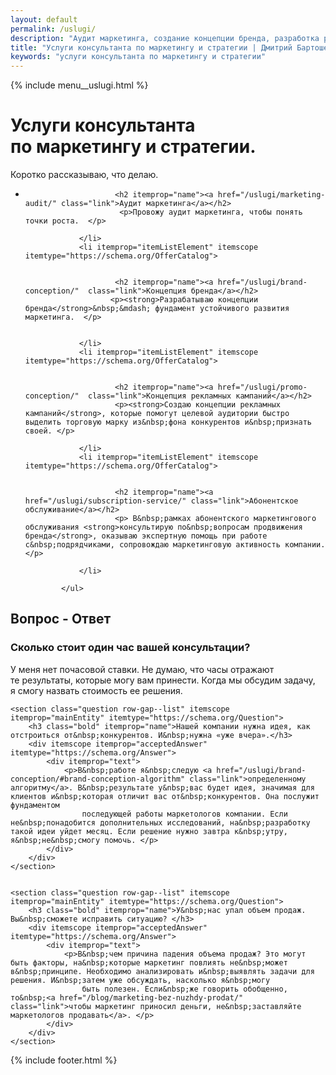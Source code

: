 ```yaml
---
layout: default
permalink: /uslugi/
description: "Аудит маркетинга, создание концепции бренда, разработка рекламных кампаний, маркетинговое сопровождение предприятий. С 2015 г."
title: "Услуги консультанта по маркетингу и стратегии | Дмитрий Бартошевич"
keywords: "услуги консультанта по маркетингу и стратегии"
---
```


<div class="body__container">
  
  {% include menu__uslugi.html %}

<main class="section__content">
       


 <div class="intro max-width-text mb2"><h1 class="inline bold">Услуги консультанта по&nbsp;маркетингу и&nbsp;стратегии.</h1> Коротко рассказываю, что делаю. </div>

 <section itemscope itemtype="https://schema.org/Service">
    <ul class="list-reset uslugi__list max-width-text" itemprop="hasOfferCatalog" itemscope itemtype="https://schema.org/OfferCatalog">
                <li itemprop="itemListElement" itemscope itemtype="https://schema.org/OfferCatalog">
                  
                        <h2 itemprop="name"><a href="/uslugi/marketing-audit/" class="link">Аудит маркетинга</a></h2>
                         <p>Провожу аудит маркетинга, чтобы понять точки роста.  </p>
                   
                </li>
                <li itemprop="itemListElement" itemscope itemtype="https://schema.org/OfferCatalog">
                  
                   
                        <h2 itemprop="name"><a href="/uslugi/brand-conception/"  class="link">Концепция бренда</a></h2>
                       <p><strong>Разрабатываю концепции бренда</strong>&nbsp;&mdash; фундамент устойчивого развития маркетинга.  </p>
                       
                   
                </li>
                <li itemprop="itemListElement" itemscope itemtype="https://schema.org/OfferCatalog">
                   
                    
                        <h2 itemprop="name"><a href="/uslugi/promo-conception/"  class="link">Концепция рекламных кампаний</a></h2>
                        <p><strong>Создаю концепции рекламных кампаний</strong>, которые помогут целевой аудитории быстро выделить торговую марку из&nbsp;фона конкурентов и&nbsp;признать своей. </p>
                   
                </li>
                <li itemprop="itemListElement" itemscope itemtype="https://schema.org/OfferCatalog">
                  
                  
                        <h2 itemprop="name"><a href="/uslugi/subscription-service/" class="link">Абонентское обслуживание</a></h2>
                        <p> В&nbsp;рамках абонентского маркетингового обслуживания <strong>консультирую по&nbsp;вопросам продвижения бренда</strong>, оказываю экспертную помощь при работе с&nbsp;подрядчиками, сопровождаю маркетинговую активность компании. </p>
                   
                </li>
              
            </ul>
       
</section>

<section class="mt4 row-gap--default" itemscope itemtype="https://schema.org/FAQPage">
<h2 class="intro">Вопрос - Ответ </h2>
 <section class="question row-gap--list" itemscope itemprop="mainEntity" itemtype="https://schema.org/Question">
        <h3 class="bold" itemprop="name">Сколько стоит один час вашей консультации?</h3>
        <div itemscope itemprop="acceptedAnswer" itemtype="https://schema.org/Answer">
            <div itemprop="text">
                <p>
             У&nbsp;меня нет почасовой ставки. Не&nbsp;думаю, что часы отражают те&nbsp;результаты, которые могу вам принести. Когда мы&nbsp;обсудим задачу, я&nbsp;смогу назвать стоимость ее&nbsp;решения.
                </p>
            </div>
        </div>
  </section>




    <section class="question row-gap--list" itemscope itemprop="mainEntity" itemtype="https://schema.org/Question">
        <h3 class="bold" itemprop="name">Нашей компании нужна идея, как отстроиться от&nbsp;конкурентов. И&nbsp;нужна «уже вчера».</h3>
        <div itemscope itemprop="acceptedAnswer" itemtype="https://schema.org/Answer">
            <div itemprop="text">
                <p>В&nbsp;работе я&nbsp;следую <a href="/uslugi/brand-conception/#brand-conception-algorithm" class="link">определенному алгоритму</a>. В&nbsp;результате у&nbsp;вас будет идея, значимая для клиентов и&nbsp;которая отличит вас от&nbsp;конкурентов. Она послужит фундаментом
                    последующей работы маркетологов компании. Если не&nbsp;понадобится дополнительных исследований, на&nbsp;разработку такой идеи уйдет месяц. Если решение нужно завтра к&nbsp;утру, я&nbsp;не&nbsp;смогу помочь. </p>
            </div>
        </div>
    </section>


    <section class="question row-gap--list" itemscope itemprop="mainEntity" itemtype="https://schema.org/Question">
        <h3 class="bold" itemprop="name">У&nbsp;нас упал объем продаж. Вы&nbsp;сможете исправить ситуацию? </h3>
        <div itemscope itemprop="acceptedAnswer" itemtype="https://schema.org/Answer">
            <div itemprop="text">
                <p>В&nbsp;чем причина падения объема продаж? Это могут быть факторы, на&nbsp;которые маркетинг повлиять не&nbsp;может в&nbsp;принципе. Необходимо анализировать и&nbsp;выявлять задачи для решения. И&nbsp;затем уже обсуждать, насколько я&nbsp;могу
                    быть полезен. Если&nbsp;же говорить обобщенно, то&nbsp;<a href="/blog/marketing-bez-nuzhdy-prodat/" class="link">чтобы маркетинг приносил деньги, не&nbsp;заставляйте маркетологов продавать</a>. </p>
            </div>
        </div>
    </section>

</section>



        
    
</main>

{% include footer.html %}
</div>




